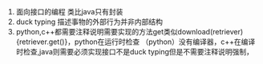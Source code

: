 1. 面向接口的编程 类比java只有封装 
2. duck typing 描述事物的外部行为并非内部结构
3. python,c++都需要注释说明需要实现的方法get类似download(retriever){retriever.get()}，python在运行时检查
（python）没有编译器，c++在编译时检查,java则需要必须实现接口不是duck typing但是不需要注释说明强制，
